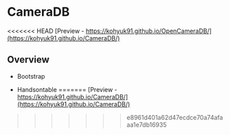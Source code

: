 # CameraDB

<<<<<<< HEAD
[Preview - https://kohyuk91.github.io/OpenCameraDB/](https://kohyuk91.github.io/CameraDB/)

## Overview

- Bootstrap

- Handsontable
=======
[Preview - https://kohyuk91.github.io/CameraDB/](https://kohyuk91.github.io/CameraDB/)
>>>>>>> e8961d401a62d47ecdce70a74afaaa1e7db16935
